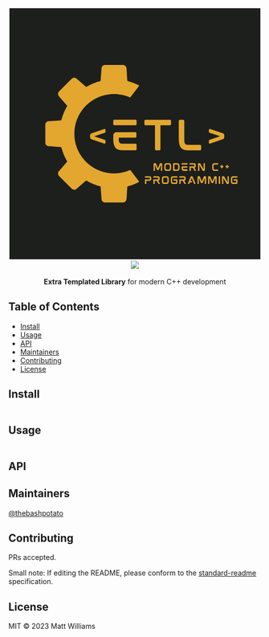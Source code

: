 <div align="center">
  <img width="500" height="500" src="logo.png">
</div>
<div align="center">
  <img src="https://img.shields.io/badge/standard--readme-OK-green.svg?style=flat-square">
  <br>
  <p><b>Extra Templated Library</b> for modern C++ development</p>
</div>


## Table of Contents

- [Install](#install)
- [Usage](#usage)
- [API](#api)
- [Maintainers](#maintainers)
- [Contributing](#contributing)
- [License](#license)

## Install

```
```

## Usage

```
```

## API

## Maintainers

[@thebashpotato](https://github.com/thebashpotato)

## Contributing

PRs accepted.

Small note: If editing the README, please conform to the [standard-readme](https://github.com/RichardLitt/standard-readme) specification.

## License

MIT © 2023 Matt Williams
